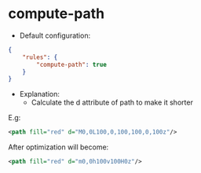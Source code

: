 # compute-path

* Default configuration:
```json
{
	"rules": {
		"compute-path": true
	}
}
```
* Explanation:
	* Calculate the d attribute of path to make it shorter

E.g:
```xml
<path fill="red" d="M0,0L100,0,100,100,0,100z"/>
```

After optimization will become:
```xml
<path fill="red" d="m0,0h100v100H0z"/>
```
